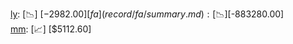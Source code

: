 [ly](record/ly/summary.md): [📉] [$-2982.00]  
[fa](record/fa/summary.md): [📉] [$-883280.00]  
[mm](record/mm/summary.md): [📈] [$5112.60]  
